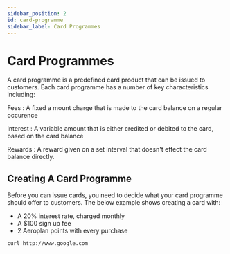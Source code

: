 ```yaml
---
sidebar_position: 2
id: card-programme
sidebar_label: Card Programmes
---
```


# Card Programmes

A card programme is a predefined card product that can be issued to customers. Each card programme has a number of key characteristics including:

Fees
: A fixed a mount charge that is made to the card balance on a regular occurence

Interest
: A variable amount that is either credited or debited to the card, based on the card balance

Rewards
: A reward given on a set interval that doesn't effect the card balance directly.

## Creating A Card Programme

Before you can issue cards, you need to decide what your card programme should offer to customers. The below example shows creating a card with:

* A 20% interest rate, charged monthly
* A $100 sign up fee
* 2 Aeroplan points with every purchase

```shell
curl http://www.google.com
```